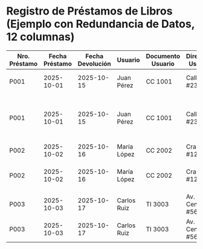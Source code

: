 # Registro de Préstamos de Libros (Ejemplo con Redundancia de Datos, 12 columnas)

| Nro. Préstamo | Fecha Préstamo | Fecha Devolución | Usuario        | Documento Usuario | Dirección Usuario | Bibliotecario | Cargo Bibliotecario | Libro                | Autor               | Categoría | Estado Libro |
|---------------|----------------|------------------|----------------|-------------------|-------------------|----------------|---------------------|----------------------|---------------------|-----------|--------------|
| P001          | 2025-10-01     | 2025-10-15       | Juan Pérez     | CC 1001           | Calle 10 #23-45   | Ana Gómez      | Auxiliar Biblioteca | Cien años de soledad | Gabriel García Márquez | Novela    | Prestado     |
| P001          | 2025-10-01     | 2025-10-15       | Juan Pérez     | CC 1001           | Calle 10 #23-45   | Ana Gómez      | Auxiliar Biblioteca | El coronel no tiene quien le escriba | Gabriel García Márquez | Novela corta | Prestado     |
| P002          | 2025-10-02     | 2025-10-16       | María López    | CC 2002           | Cra 5 #12-34      | Ana Gómez      | Auxiliar Biblioteca | La Odisea            | Homero              | Clásico   | Prestado     |
| P002          | 2025-10-02     | 2025-10-16       | María López    | CC 2002           | Cra 5 #12-34      | Pedro Torres   | Bibliotecario Jefe  | Don Quijote de la Mancha | Miguel de Cervantes | Novela    | Prestado     |
| P003          | 2025-10-03     | 2025-10-17       | Carlos Ruiz    | TI 3003           | Av. Central #56-78| Pedro Torres   | Bibliotecario Jefe  | Rayuela              | Julio Cortázar      | Novela    | Prestado     |
| P003          | 2025-10-03     | 2025-10-17       | Carlos Ruiz    | TI 3003           | Av. Central #56-78| Pedro Torres   | Bibliotecario Jefe  | El Aleph             | Jorge Luis Borges   | Cuento    | Prestado     |
